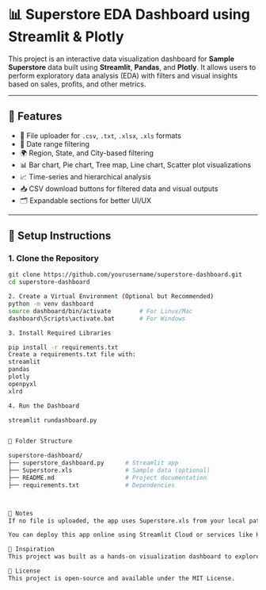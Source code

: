 # 📊 Superstore EDA Dashboard using Streamlit & Plotly

This project is an interactive data visualization dashboard for **Sample Superstore** data built using **Streamlit**, **Pandas**, and **Plotly**. It allows users to perform exploratory data analysis (EDA) with filters and visual insights based on sales, profits, and other metrics.

---

## 🔧 Features

- 📁 File uploader for `.csv`, `.txt`, `.xlsx`, `.xls` formats
- 📆 Date range filtering
- 🌍 Region, State, and City-based filtering
- 📊 Bar chart, Pie chart, Tree map, Line chart, Scatter plot visualizations
- 📈 Time-series and hierarchical analysis
- 📥 CSV download buttons for filtered data and visual outputs
- 🗂 Expandable sections for better UI/UX

---

## 🚀 Setup Instructions

### 1. Clone the Repository

```bash
git clone https://github.com/yourusername/superstore-dashboard.git
cd superstore-dashboard

2. Create a Virtual Environment (Optional but Recommended)
python -m venv dashboard
source dashboard/bin/activate        # For Linux/Mac
dashboard\Scripts\activate.bat       # For Windows

3. Install Required Libraries

pip install -r requirements.txt
Create a requirements.txt file with:
streamlit
pandas
plotly
openpyxl
xlrd

4. Run the Dashboard

streamlit rundashboard.py


📂 Folder Structure

superstore-dashboard/
├── superstore_dashboard.py      # Streamlit app
├── Superstore.xls               # Sample data (optional)
├── README.md                    # Project documentation
├── requirements.txt             # Dependencies



📌 Notes
If no file is uploaded, the app uses Superstore.xls from your local path (C:\Users\ACER\Desktop\dashboard). You can change this behavior to use a bundled sample file or give an error message.

You can deploy this app online using Streamlit Cloud or services like Heroku.

🧠 Inspiration
This project was built as a hands-on visualization dashboard to explore EDA capabilities using Python and modern plotting libraries.

📄 License
This project is open-source and available under the MIT License.
